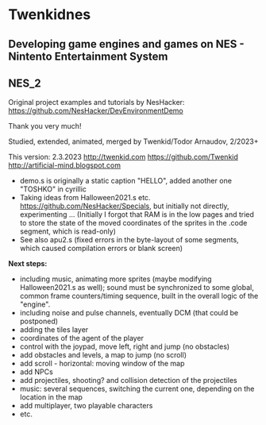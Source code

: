# Twenkidnes

## Developing game engines and games on NES - Nintento Entertainment System

## NES_2

Original project examples and tutorials by NesHacker:  https://github.com/NesHacker/DevEnvironmentDemo

Thank you very much!

Studied, extended, animated, merged by Twenkid/Todor Arnaudov, 2/2023+

This version: 2.3.2023
http://twenkid.com
https://github.com/Twenkid
http://artificial-mind.blogspot.com


* demo.s is originally a static caption "HELLO", added another one "TOSHKO" in cyrillic
* Taking ideas from Halloween2021.s etc. https://github.com/NesHacker/Specials, but initially not directly, experimenting ... (Initially I forgot that RAM is in the low pages and tried to store the state of the moved coordinates of the sprites in the .code segment, which is read-only)
* See also apu2.s (fixed errors in the byte-layout of some segments, which caused compilation errors or blank screen)

**Next steps:**

* including music, animating more sprites (maybe modifying Halloween2021.s as well); sound must be synchronized to some global, common frame counters/timing sequence, built in the overall logic of the "engine".
* including noise and pulse channels, eventually DCM (that could be postponed)
* adding the tiles layer
* coordinates of the agent of the player
* control with the joypad, move left, right and jump (no obstacles)
* add obstacles and levels, a map to jump (no scroll)
* add scroll - horizontal: moving window of the map
* add NPCs
* add projectiles, shooting? and collision detection of the projectiles
* music: several sequences, switching the current one, depending on the location in the map
* add multiplayer, two playable characters
* etc.








